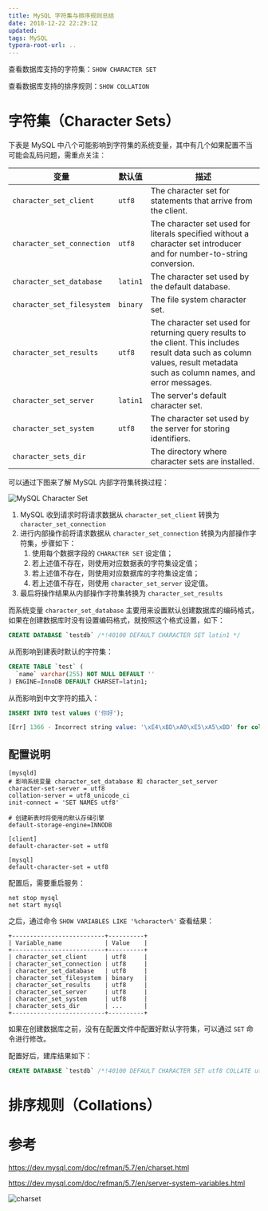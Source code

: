 ```yaml
---
title: MySQL 字符集与排序规则总结
date: 2018-12-22 22:29:12
updated:
tags: MySQL
typora-root-url: ..
---
```


查看数据库支持的字符集：`SHOW CHARACTER SET`

查看数据库支持的排序规则：`SHOW COLLATION`

# 字符集（Character Sets）

下表是 MySQL 中八个可能影响到字符集的系统变量，其中有几个如果配置不当可能会乱码问题，需重点关注：

| 变量                       | 默认值   | 描述                                                         |
| -------------------------- | -------- | ------------------------------------------------------------ |
| `character_set_client`     | `utf8`   | The character set for statements that arrive from the client. |
| `character_set_connection` | `utf8`   | The character set used for literals specified without a character set introducer and for number-to-string conversion. |
| `character_set_database`   | `latin1` | The character set used by the default database.              |
| `character_set_filesystem` | `binary` | The file system character set.                               |
| `character_set_results`    | `utf8`   | The character set used for returning query results to the client. This includes result data such as column values, result metadata such as column names, and error messages. |
| `character_set_server`     | `latin1` | The server's default character set.                          |
| `character_set_system`     | `utf8`   | The character set used by the server for storing identifiers. |
| `character_sets_dir`       |          | The directory where character sets are installed.            |

可以通过下图来了解 MySQL 内部字符集转换过程：

![MySQL Character Set](/img/mysql/mysql_character_set.jpg)

1. MySQL 收到请求时将请求数据从 `character_set_client` 转换为 `character_set_connection`
2. 进行内部操作前将请求数据从 `character_set_connection` 转换为内部操作字符集，步骤如下：
   1. 使用每个数据字段的 `CHARACTER SET` 设定值；
   2. 若上述值不存在，则使用对应数据表的字符集设定值；
   3. 若上述值不存在，则使用对应数据库的字符集设定值；
   4. 若上述值不存在，则使用 `character_set_server` 设定值。
3. 最后将操作结果从内部操作字符集转换为 `character_set_results`

而系统变量 `character_set_database` 主要用来设置默认创建数据库的编码格式，如果在创建数据库时没有设置编码格式，就按照这个格式设置，如下：

```sql
CREATE DATABASE `testdb` /*!40100 DEFAULT CHARACTER SET latin1 */
```

从而影响到建表时默认的字符集：

```sql
CREATE TABLE `test` (
  `name` varchar(255) NOT NULL DEFAULT ''
) ENGINE=InnoDB DEFAULT CHARSET=latin1;
```

从而影响到中文字符的插入：

```sql
INSERT INTO test values ('你好');

[Err] 1366 - Incorrect string value: '\xE4\xBD\xA0\xE5\xA5\xBD' for column 'name' at row 1
```

## 配置说明

```
[mysqld]
# 影响系统变量 character_set_database 和 character_set_server
character-set-server = utf8
collation-server = utf8_unicode_ci
init-connect = 'SET NAMES utf8'

# 创建新表时将使用的默认存储引擎
default-storage-engine=INNODB

[client]
default-character-set = utf8

[mysql]
default-character-set = utf8
```

配置后，需要重启服务：

```
net stop mysql
net start mysql
```

之后，通过命令 `SHOW VARIABLES LIKE '%character%'` 查看结果：

```
+--------------------------+----------+
| Variable_name            | Value    |
+--------------------------+----------+
| character_set_client     | utf8     |
| character_set_connection | utf8     |
| character_set_database   | utf8     |
| character_set_filesystem | binary   |
| character_set_results    | utf8     |
| character_set_server     | utf8     |
| character_set_system     | utf8     |
| character_sets_dir       | ...      |
+--------------------------+----------+
```

如果在创建数据库之前，没有在配置文件中配置好默认字符集，可以通过 `SET` 命令进行修改。

配置好后，建库结果如下：

```sql
CREATE DATABASE `testdb` /*!40100 DEFAULT CHARACTER SET utf8 COLLATE utf8_unicode_ci */
```

# 排序规则（Collations）

# 参考

https://dev.mysql.com/doc/refman/5.7/en/charset.html

https://dev.mysql.com/doc/refman/5.7/en/server-system-variables.html

![charset](/img/mysql/charset.png)